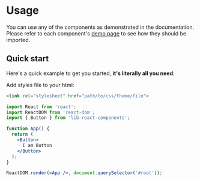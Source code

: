 # Usage

You can use any of the components as demonstrated in the documentation.
Please refer to each component's [demo page](/demos/button) to see how they should be imported.

## Quick start

Here's a quick example to get you started, **it's literally all you need**:

Add styles file to your html:
```html
<link rel="stylesheet" href="path/to/css/theme/file">
```

```jsx
import React from 'react';
import ReactDOM from 'react-dom';
import { Button } from 'lib-react-components';

function App() {
  return (
    <Button>
      I am Button
    </Button>
  );
}

ReactDOM.render(<App />, document.querySelector('#root'));
```
